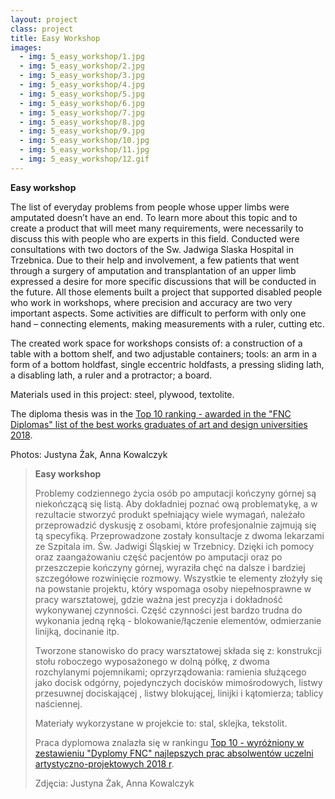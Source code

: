 ```yaml
---
layout: project
class: project
title: Easy Workshop
images:
  - img: 5_easy_workshop/1.jpg
  - img: 5_easy_workshop/2.jpg
  - img: 5_easy_workshop/3.jpg
  - img: 5_easy_workshop/4.jpg
  - img: 5_easy_workshop/5.jpg
  - img: 5_easy_workshop/6.jpg
  - img: 5_easy_workshop/7.jpg
  - img: 5_easy_workshop/8.jpg
  - img: 5_easy_workshop/9.jpg
  - img: 5_easy_workshop/10.jpg
  - img: 5_easy_workshop/11.jpg
  - img: 5_easy_workshop/12.gif
---
```


**Easy workshop**

The list of everyday problems from people whose upper limbs were amputated doesn’t have an end. To learn more about this topic and to create a product that will meet many requirements, were necessarily to discuss this with people who are experts in this field. Conducted were consultations with two doctors of the Sw. Jadwiga Slaska Hospital in Trzebnica. Due to their help and involvement, a few patients that went through a surgery of amputation and transplantation of an upper limb expressed a desire for more specific discussions that will be conducted in the future. All those elements built a project that supported disabled people who work in workshops, where precision and accuracy are two very important aspects. Some activities are difficult to perform with only one hand – connecting elements, making measurements with a ruler, cutting etc. 

The created work space for workshops consists of: a construction of a table with a bottom shelf, and two adjustable containers; tools: an arm in a form of a bottom holdfast, single eccentric holdfasts, a pressing sliding lath, a disabling lath, a ruler and a protractor; a board.

Materials used in this project: steel, plywood, textolite.

The diploma thesis was in the [Top 10 ranking - awarded in the "FNC Diplomas" list of the best works graduates of art and design universities 2018](https://dyplomy.fontnieczcionka.pl/dyplomy/2018#_produkt_wspomagajacy_funkcjonowanie_osob_po_amputacji_konczyny_gornej_).

Photos: Justyna Żak, Anna Kowalczyk


> **Easy workshop**
>
> Problemy codziennego życia osób po amputacji kończyny górnej są niekończącą się listą. Aby dokładniej poznać ową problematykę, a w rezultacie stworzyć produkt spełniający wiele wymagań, należało przeprowadzić dyskusję z osobami, które profesjonalnie zajmują się tą specyfiką.  Przeprowadzone zostały konsultacje z dwoma lekarzami ze Szpitala im. Św. Jadwigi Śląskiej w Trzebnicy. Dzięki ich pomocy oraz zaangażowaniu część pacjentów po amputacji oraz po przeszczepie kończyny górnej, wyraziła chęć na dalsze i bardziej szczegółowe rozwinięcie rozmowy. Wszystkie te elementy złożyły się na powstanie projektu, który wspomaga osoby niepełnosprawne w pracy warsztatowej, gdzie ważna jest precyzja i dokładność wykonywanej czynności. Część czynności jest bardzo trudna do wykonania jedną ręką - blokowanie/łączenie elementów, odmierzanie linijką, docinanie itp.
>
> Tworzone stanowisko do pracy warsztatowej składa się z: konstrukcji stołu roboczego wyposażonego w dolną półkę, z dwoma rozchylanymi pojemnikami; oprzyrządowania: ramienia służącego jako docisk odgórny, pojedynczych docisków mimośrodowych, listwy przesuwnej dociskającej , listwy blokującej, linijki i kątomierza; tablicy naściennej.
>
> Materiały wykorzystane w projekcie to: stal, sklejka, tekstolit.
>
> Praca dyplomowa znalazła się w rankingu [Top 10 - wyróżniony w zestawieniu "Dyplomy FNC" najlepszych prac absolwentów uczelni artystyczno-projektowych 2018 r](https://dyplomy.fontnieczcionka.pl/dyplomy/2018#_produkt_wspomagajacy_funkcjonowanie_osob_po_amputacji_konczyny_gornej_).
>
> Zdjęcia: Justyna Żak, Anna Kowalczyk
